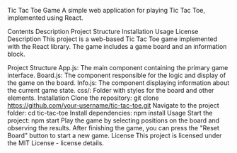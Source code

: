 Tic Tac Toe Game
A simple web application for playing Tic Tac Toe, implemented using React.

Contents
Description
Project Structure
Installation
Usage
License
Description
This project is a web-based Tic Tac Toe game implemented with the React library. The game includes a game board and an information block.

Project Structure
App.js: The main component containing the primary game interface.
Board.js: The component responsible for the logic and display of the game on the board.
Info.js: The component displaying information about the current game state.
css/: Folder with styles for the board and other elements.
Installation
Clone the repository: git clone https://github.com/your-username/tic-tac-toe.git
Navigate to the project folder: cd tic-tac-toe
Install dependencies: npm install
Usage
Start the project: npm start
Play the game by selecting positions on the board and observing the results.
After finishing the game, you can press the "Reset Board" button to start a new game.
License
This project is licensed under the MIT License - license details.
